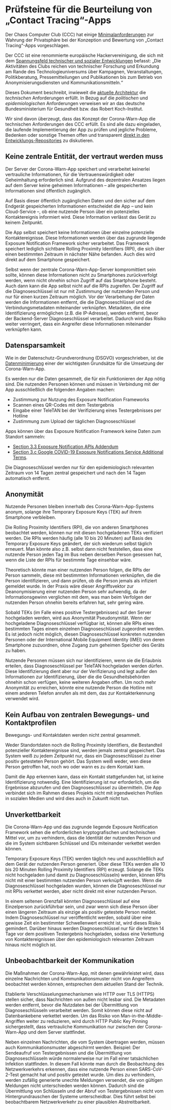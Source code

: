 # Prüfsteine für die Beurteilung von „Contact Tracing“-Apps

Der Chaos Computer Club (CCC) hat einige [Minimalanforderungen](https://www.ccc.de/updates/2020/contact-tracing-requirements) zur Wahrung der Privatsphäre bei der Konzeption und Bewertung von „Contact Tracing“-Apps vorgeschlagen.

Der CCC ist eine renommierte europäische Hackervereinigung, die sich mit dem [Spannungsfeld technischer und sozialer Entwicklungen](https://www.ccc.de) befasst: „Die Aktivitäten des Clubs reichen von technischer Forschung und Erkundung am Rande des Technologieuniversums über Kampagnen, Veranstaltungen, Politikberatung, Pressemitteilungen und Publikationen bis zum Betrieb von Anonymisierungsdiensten und Kommunikationsmitteln.“

Dieses Dokument beschreibt, inwieweit die [aktuelle Architektur](https://github.com/corona-warn-app/cwa-documentation/blob/master/solution_architecture.md) die *technischen* Anforderungen erfüllt. In Bezug auf die *politischen* und *epidemiologischen* Anforderungen verweisen wir an das deutsche Bundesministerium für Gesundheit bzw. das Robert Koch-Institut.

Wir sind davon überzeugt, dass das Konzept der Corona-Warn-App die technischen Anforderungen des CCC erfüllt. Es sind alle dazu eingeladen, die laufende Implementierung der App zu prüfen und jegliche Probleme, Bedenken oder sonstige Themen offen und transparent [direkt in den Entwicklungs-Repositories](https://github.com/corona-warn-app) zu diskutieren.

## Keine zentrale Entität, der vertraut werden muss

Der Server der Corona-Warn-App speichert und verarbeitet keinerlei vertrauliche Informationen, für die Vertrauenswürdigkeit oder Geheimhaltung erforderlich sind. Aufgrund des dezentralen Ansatzes liegen auf dem Server keine geheimen Informationen – alle gespeicherten Informationen sind öffentlich zugänglich.

Auf Basis dieser öffentlich zugänglichen Daten und den sicher auf dem Endgerät gespeicherten Informationen entscheidet die App – und kein Cloud-Service –, ob eine nutzende Person über ein potenzielles Kontaktereignis informiert wird. Diese Information verlässt das Gerät zu keinem Zeitpunkt.

Die App selbst speichert keine Informationen über einzelne potenzielle Kontaktereignisse. Diese Informationen werden über das zugrunde liegende Exposure Notification Framework sicher verarbeitet. Das Framework speichert lediglich sichtbare Rolling Proximity Identifiers (RPI), die sich über einen bestimmten Zeitraum in nächster Nähe befanden. Auch dies wird direkt auf dem Smartphone gespeichert.

Selbst wenn der zentrale Corona-Warn-App-Server kompromittiert sein sollte, können diese Informationen nicht zu Smartphones zurückverfolgt werden, wenn nicht ohnehin schon Zugriff auf das Smartphone besteht. Auch dann kann die App selbst nicht auf die RPIs zugreifen. Der Zugriff auf die Diagnoseschlüssel ist nur mit Zustimmung der nutzenden Person und nur für einen kurzen Zeitraum möglich. Vor der Verarbeitung der Daten werden die Informationen entfernt, die die Diagnoseschlüssel und die Verbindungsmetadaten miteinander verknüpfen. Metadaten, die eine Identifizierung ermöglichen (z.B. die IP-Adresse), werden entfernt, bevor der Backend-Server Diagnoseschlüssel verarbeitet. Dadurch wird das Risiko weiter verringert, dass ein Angreifer diese Informationen miteinander verknüpfen kann.

## Datensparsamkeit

Wie in der Datenschutz-Grundverordnung (DSGVO) vorgeschrieben, ist die [Datenminimierung](https://www.privacy-regulation.eu/de/5.htm) einer der wichtigsten Grundsätze für die Umsetzung der Corona-Warn-App.

Es werden nur die Daten gesammelt, die für ein Funktionieren der App nötig sind. Die nutzenden Personen können und müssen in Verbindung mit der App ausschließlich die folgenden Angaben machen: 

 * Zustimmung zur Nutzung des Exposure Notification Frameworks
 * Scannen eines QR-Codes mit dem Testergebnis
 * Eingabe einer TeleTAN bei der Verifizierung eines Testergebnisses per Hotline
 * Zustimmung zum Upload der täglichen Diagnoseschlüssel
 
Apps können über das Exposure Notification Framework keine Daten zum Standort sammeln:

* [Section 3.3 Exposure Notification APIs Addendum](https://developer.apple.com/contact/request/download/Exposure_Notification_Addendum.pdf)
* [Section 3.c Google COVID-19 Exposure Notifications Service Additional Terms](https://blog.google/documents/72/Exposure_Notifications_Service_Additional_Terms.pdf). 

Die Diagnoseschlüssel werden nur für den epidemiologisch relevanten Zeitraum von 14 Tagen zentral gespeichert und nach den 14 Tagen automatisch entfernt.

## Anonymität

Nutzende Personen bleiben innerhalb des Corona-Warn-App-Systems anonym, solange ihre Temporary Exposure Keys (TEK) auf ihrem Smartphone verbleiben.

Die Rolling Proximity Identifiers (RPI), die von anderen Smartphones beobachtet werden, können nur mit diesen hochgeladenen TEKs verifiziert werden. Die RPIs werden häufig (alle 10 bis 20 Minuten) auf Basis des Temporary Exposure Keys geändert, der sich wiederum selbst täglich erneuert. Man könnte also z.B. selbst dann nicht feststellen, dass eine nutzende Person jeden Tag im Bus neben derselben Person gesessen hat, wenn die Liste der RPIs für bestimmte Tage einsehbar wäre.

Theoretisch könnte man einer nutzenden Person folgen, die RPIs der Person sammeln, diese mit bestimmten Informationen verknüpfen, die die Person identifizieren, und dann prüfen, ob die Person jemals als infiziert gemeldet wurde. In der Praxis wäre dieser Angriffsvektor zur Deanonymisierung einer nutzenden Person sehr aufwendig, da der Informationsgewinn verglichen mit dem, was man beim Verfolgen der nutzenden Person ohnehin bereits erfahren hat, sehr gering wäre.

Sobald TEKs (im Falle eines positive Testergebnisses) auf den Server hochgeladen werden, wird aus Anonymität Pseudonymität. Wenn der hochgeladene Diagnoseschlüssel verfügbar ist, können alle RPIs eines bestimmten Tages einem einzelnen Diagnoseschlüssel zugeordnet werden. Es ist jedoch nicht möglich, diesen Diagnoseschlüssel konkreten nutzenden Personen oder der International Mobile Equipment Identity (IMEI) von deren Smartphone zuzuordnen, ohne Zugang zum geheimen Speicher des Geräts zu haben.

Nutzende Personen müssen sich nur identifizieren, wenn sie die Erlaubnis erteilen, dass Diagnoseschlüssel per TeleTAN hochgeladen werden dürfen. Diese Identifizierung dient aber nur der Verifizierung und legt außer den Informationen zur Identifizierung, über die die Gesundheitsbehörden ohnehin schon verfügen, keine weiteren Angaben offen. Um noch mehr Anonymität zu erreichen, könnte eine nutzende Person die Hotline mit einem anderen Telefon anrufen als mit dem, das zur Kontakterkennung verwendet wird.

## Kein Aufbau von zentralen Bewegungs- und Kontaktprofilen

Bewegungs- und Kontaktdaten werden nicht zentral gesammelt.

Weder Standortdaten noch die Rolling Proximity Identifiers, die Bestandteil potenzieller Kontaktereignisse sind, werden jemals zentral gespeichert. Das System weiß zu jedem Zeitpunkt nur, dass ein Diagnoseschlüssel zu einer positiv getesteten Person gehört. Das System weiß weder, wen diese Person getroffen hat, noch wo oder wann es zu dem Kontakt kam.

Damit die App erkennen kann, dass ein Kontakt stattgefunden hat, ist keine Identifizierung notwendig. Eine Identifizierung ist nur erforderlich, um die Ergebnisse abzurufen und den Diagnoseschlüssel zu übermitteln. Die App verbindet sich im Rahmen dieses Projekts nicht mit irgendwelchen Profilen in sozialen Medien und wird dies auch in Zukunft nicht tun.

## Unverkettbarkeit

Die Corona-Warn-App und das zugrunde liegende Exposure Notification Framework sehen die erforderlichen kryptografischen und technischen Mittel vor, um zu verhindern, dass die Identität der nutzenden Person und die im System sichtbaren Schlüssel und IDs miteinander verkettet werden können.

Temporary Exposure Keys (TEK) werden täglich neu und ausschließlich auf dem Gerät der nutzenden Person generiert. Über diese TEKs werden alle 10 bis 20 Minuten Rolling Proximity Identifiers (RPI) erzeugt. Solange die TEKs nicht hochgeladen (und damit zu Diagnoseschlüsseln) werden, können RPIs nicht mit einer bestimmten nutzenden Person verknüpft werden. Wenn die Diagnoseschlüssel hochgeladen wurden, können die Diagnoseschlüssel nur mit RPIs verkettet werden, aber nicht direkt mit einer nutzenden Person.

In einem seltenen Grenzfall könnten Diagnoseschlüssel auf eine Einzelperson zurückführbar sein, und zwar wenn sich diese Person über einen längeren Zeitraum als einzige als positiv getestete Person meldet. Indem Diagnoseschlüssel nur veröffentlicht werden, sobald über eine gewisse Zeit ein bestimmter Schwellenwert erreicht ist, wird dieses Risiko gemindert. Darüber hinaus werden Diagnoseschlüssel nur für die letzten 14 Tage vor dem positiven Testergebnis hochgeladen, sodass eine Verkettung von Kontaktereignissen über den epidemiologisch relevanten Zeitraum hinaus nicht möglich ist.


## Unbeobachtbarkeit der Kommunikation

Die Maßnahmen der Corona-Warn-App, mit denen gewährleistet wird, dass einzelne Nachrichten und Kommunikationsmuster nicht von Angreifern beobachtet werden können, entsprechen dem aktuellen Stand der Technik.

Etablierte Verschlüsselungsmechanismen wie HTTP over TLS (HTTPS) stellen sicher, dass Nachrichten von außen nicht lesbar sind. Die Metadaten werden entfernt, bevor die Nutzdaten bei der Übermittlung von Diagnoseschlüsseln verarbeitet werden. Somit können diese nicht auf Datenbankebene verkettet werden. Um das Risiko von Man-in-the-Middle-Angriffen weiter zu reduzieren, wird durch HTTP Public Key Pinning sichergestellt, dass vertrauliche Kommunikation nur zwischen der Corona-Warn-App und dem Server stattfindet.

Neben einzelnen Nachrichten, die vom System übertragen werden, müssen auch Kommunikationsmuster abgeschirmt werden. Beispiel: Der Sendeaufruf von Testergebnissen und die Übermittlung von Diagnoseschlüsseln würde normalerweise nur im Fall einer tatsächlichen Infektion stattfinden. In diesem Fall könnte man durch die Beobachtung des Netzwerkverkehrs erkennen, dass eine nutzende Person einen SARS-CoV-2-Test gemacht hat und positiv getestet wurde. Um dies zu verhindern, werden zufällig generierte unechte Meldungen versendet, die von gültigen Meldungen nicht unterschieden werden können. Dadurch sind die Übermittlung von Schlüsseln und der Abruf von Testergebnissen nicht vom Hintergrundrauschen der Systeme unterscheidbar. Dies führt selbst bei beobachtbarem Netzwerkverkehr zu einer plausiblen Abstreitbarkeit.
